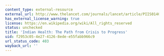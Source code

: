 ```yaml
---
content_type: external-resource
external_url: http://www.thelancet.com/journals/lancet/article/PIIS0140-6736(10)62179-4
has_external_license_warning: true
license: https://en.wikipedia.org/wiki/All_rights_reserved
status: unchecked
title: 'Indian Health: The Path from Crisis to Progress'
uid: f2953c05-4e27-4126-8ede-e55fabb966c9
url_status_code: 403
wayback_url: ''
---
```

